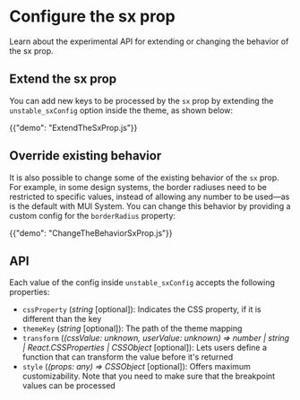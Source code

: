 # Configure the sx prop

<p class="description">Learn about the experimental API for extending or changing the behavior of the sx prop.</p>

## Extend the sx prop

You can add new keys to be processed by the `sx` prop by extending the `unstable_sxConfig` option inside the theme, as shown below:

{{"demo": "ExtendTheSxProp.js"}}

## Override existing behavior

It is also possible to change some of the existing behavior of the `sx` prop.
For example, in some design systems, the border radiuses need to be restricted to specific values, instead of allowing any number to be used—as is the default with MUI System.
You can change this behavior by providing a custom config for the `borderRadius` property:

{{"demo": "ChangeTheBehaviorSxProp.js"}}

## API

Each value of the config inside `unstable_sxConfig` accepts the following properties:

- `cssProperty` (_string_ [optional]): Indicates the CSS property, if it is different than the key
- `themeKey` (_string_ [optional]): The path of the theme mapping
- `transform` (_(cssValue: unknown, userValue: unknown) => number | string | React.CSSProperties | CSSObject_ [optional]): Lets users define a function that can transform the value before it's returned
- `style` (_(props: any) => CSSObject_ [optional]): Offers maximum customizability. Note that you need to make sure that the breakpoint values can be processed
